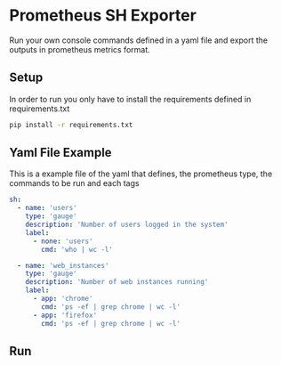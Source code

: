 # Prometheus SH Exporter

Run your own console commands defined in a yaml file and export the outputs in
prometheus metrics format.

## Setup

In order to run you only have to install the requirements defined in requirements.txt

```bash
pip install -r requirements.txt

```

## Yaml File Example

This is a example file of the yaml that defines, the prometheus type, the commands to be run and each tags

```yaml
sh:
  - name: 'users'
    type: 'gauge'
    description: 'Number of users logged in the system'
    label:
      - none: 'users'
        cmd: 'who | wc -l'

  - name: 'web_instances'
    type: 'gauge'
    description: 'Number of web instances running'
    label:
      - app: 'chrome'
        cmd: 'ps -ef | grep chrome | wc -l'
      - app: 'firefox'
        cmd: 'ps -ef | grep chrome | wc -l'
```

## Run


